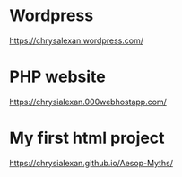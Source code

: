 # Wordpress

https://chrysalexan.wordpress.com/

# PHP website

https://chrysialexan.000webhostapp.com/

# My first html project

https://chrysialexan.github.io/Aesop-Myths/
